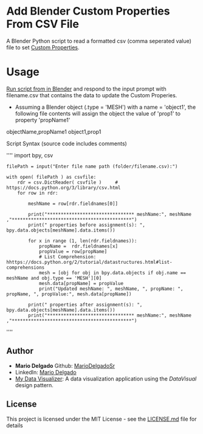<!-- Markdown reference: https://guides.github.com/features/mastering-markdown/ -->
# Add Blender Custom Properties From CSV File

A Blender Python script to read a formatted csv (comma seperated value) file to set [Custom Properties](https://docs.blender.org/manual/en/latest/data_system/custom_properties.html?highlight=custom%20properties).

# Usage

[Run script from in Blender](https://docs.blender.org/api/2.79/info_quickstart.html#running-scripts) and respond to the input prompt with filename.csv that contains the data to update the Custom Properies. 

* Assuming a Blender object (.type = 'MESH') with a name = 'object1', the following file contents will assign the object the value of 'prop1' to property 'propName1'

objectName,propName1
object1,prop1

Script Syntax (source code includes comments)

''''
	import bpy, csv

	filePath = input("Enter file name path (folder/filename.csv):")   

	with open( filePath ) as csvfile:
		rdr = csv.DictReader( csvfile )     # https://docs.python.org/3/library/csv.html
		for row in rdr:

			meshName = row[rdr.fieldnames[0]]
			
			print("******************************** meshName:", meshName ,"********************************************")
			print(" properties before assignment(s): ", bpy.data.objects[meshName].data.items()) 
			
			for x in range (1, len(rdr.fieldnames)):  
				propName =  rdr.fieldnames[x]
				propValue = row[propName]
				# List Comprehension: hhttps://docs.python.org/2/tutorial/datastructures.html#list-comprehensions
				mesh = [obj for obj in bpy.data.objects if obj.name == meshName and obj.type == 'MESH'][0]
				mesh.data[propName] = propValue    
				print("Updated meshName: ", meshName, ", propName: ", propName, ", propValue:", mesh.data[propName])
			
			print(" properties after assignment(s): ", bpy.data.objects[meshName].data.items()) 
			print("******************************** meshName:", meshName ,"********************************************")
''''


## Author

* **Mario Delgado**  Github: [MarioDelgadoSr](https://github.com/MarioDelgadoSr)
* LinkedIn: [Mario Delgado](https://www.linkedin.com/in/mario-delgado-5b6195155/)
* [My Data Visualizer](https://qzfcxunzx7ydnpxm3djoqw-on.drv.tw/DataVisualizer/): A data visualization application using the *DataVisual* design pattern.


## License

This project is licensed under the MIT License - see the [LICENSE.md](LICENSE.md) file for details

